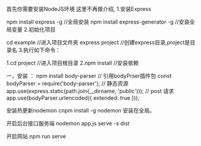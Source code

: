 首先你需要安装NodeJS环境 这里不再做介绍,
1.安装Express

  npm install express -g //全局安装
  npm install express-generator -g //安装全局变量
2.初始化项目

cd  example //进入项目文件夹
express project //创建express目录,project是目录名
3.执行如下命令：

1.cd project //进入项目根目录
2.npm install  //安装依赖

一，安装 ： npm install body-parser
// 引用bodyPrser插件包
const bodyParser = require('body-parser');
// 静态资源
app.use(express.static(path.join(__dirname, 'public')));
// post 请求
app.use(bodyParser.urlencoded({ extended: true }));

安装热更新nodemon
cnpm install -g  nodemon
安装在全局。

开启后台接口服务端
nodemon app.js
serve -s dist

开启网站
npm run serve
